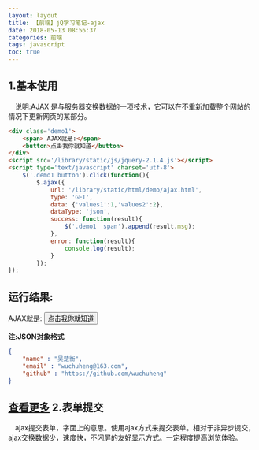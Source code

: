 ```yaml
---
layout: layout
title: 【前端】jQ学习笔记-ajax
date: 2018-05-13 08:56:37
categories: 前端
tags: javascript
toc: true
---
```


1.基本使用
--
 &emsp;说明:AJAX 是与服务器交换数据的一项技术，它可以在不重新加载整个网站的情况下更新网页的某部分。

``` html
<div class='demo1'>
    <span> AJAX就是:</span>
    <button>点击我你就知道</button>
</div>
<script src='/library/static/js/jquery-2.1.4.js'></script>
<script type='text/javascript' charset='utf-8'>
    $('.demo1 button').click(function(){
        $.ajax({
            url: '/library/static/html/demo/ajax.html',
            type: 'GET',
            data: {'values1':1,'values2':2},
            dataType: 'json',
            success: function(result){
                $('.demo1  span').append(result.msg);
            },
            error: function(result){
                console.log(result);
            }
        });
});

```
<!--more-->

运行结果:
---
<div class='demo1'>
    <span> AJAX就是:</span>
    <button>点击我你就知道</button>
</div>
<script src='/library/static/js/jquery-2.1.4.js'></script>
<script type='text/javascript' charset='utf-8'>
    $('.demo1 button').click(function(){
        $.ajax({
            url: '/library/static/html/demo/ajax.html',
            type: 'GET',
            data: {'values1':1,'values2':2},
            dataType: 'json',
            success: function(result){
                $('.demo1  span').append(result.msg);
            },
            error: function(result){
                console.log(result);
            }
        });
});
</script>

**注:JSON对象格式**
``` json
{
    "name" : "吴楚衡",
    "email" : "wuchuheng@163.com",
    "github" : "https://github.com/wuchuheng"
}
```

[查看更多](http://www.jb51.net/article/89028.htm)
2.表单提交
---
&emsp;ajax提交表单，字面上的意思。使用ajax方式来提交表单。相对于非异步提交，ajax交换数据少，速度快，不闪屏的友好显示方式。一定程度提高浏览体验。
<form action='/library/static/html/demo/ajax_form.html' method='get' enctype='multipart/form-data'>
    

</form>

